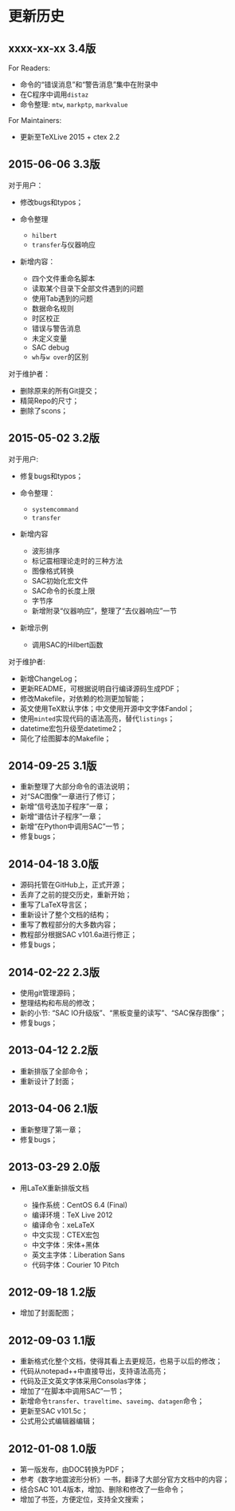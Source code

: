 更新历史
========

xxxx-xx-xx 3.4版
----------------

For Readers:

- 命令的“错误消息”和“警告消息”集中在附录中
- 在C程序中调用`distaz`
- 命令整理: `mtw`, `markptp`, `markvalue`

For Maintainers:

- 更新至TeXLive 2015 + ctex 2.2

2015-06-06 3.3版
----------------

对于用户：

- 修改bugs和typos；
- 命令整理

    - `hilbert`
    - `transfer`与仪器响应

- 新增内容：

    - 四个文件重命名脚本
    - 读取某个目录下全部文件遇到的问题
    - 使用Tab遇到的问题
    - 数据命名规则
    - 时区校正
    - 错误与警告消息
    - 未定义变量
    - SAC debug
    - `wh`与`w over`的区别

对于维护者：

- 删除原来的所有Git提交；
- 精简Repo的尺寸；
- 删除了scons；

2015-05-02 3.2版
----------------

对于用户:

- 修复bugs和typos；
- 命令整理：

  - `systemcommand`
  - `transfer`

- 新增内容

  - 波形排序
  - 标记震相理论走时的三种方法
  - 图像格式转换
  - SAC初始化宏文件
  - SAC命令的长度上限
  - 字节序
  - 新增附录“仪器响应”，整理了“去仪器响应”一节

- 新增示例

  - 调用SAC的Hilbert函数

对于维护者:

- 新增ChangeLog；
- 更新README，可根据说明自行编译源码生成PDF；
- 修改Makefile，对依赖的检测更加智能；
- 英文使用TeX默认字体；中文使用开源中文字体Fandol；
- 使用`minted`实现代码的语法高亮，替代`listings`；
- datetime宏包升级至datetime2；
- 简化了绘图脚本的Makefile；

2014-09-25 3.1版
----------------

- 重新整理了大部分命令的语法说明；
- 对“SAC图像”一章进行了修订；
- 新增“信号迭加子程序”一章；
- 新增“谱估计子程序”一章；
- 新增“在Python中调用SAC”一节；
- 修复bugs；

2014-04-18 3.0版
----------------

- 源码托管在GitHub上，正式开源；
- 丢弃了之前的提交历史，重新开始；
- 重写了LaTeX导言区；
- 重新设计了整个文档的结构；
- 重写了教程部分的大多数内容；
- 教程部分根据SAC v101.6a进行修正；
- 修复bugs；

2014-02-22 2.3版
----------------

- 使用git管理源码；
- 整理结构和布局的修改；
- 新的小节: “SAC IO升级版”、“黑板变量的读写”、“SAC保存图像”；
- 修复bugs；

2013-04-12 2.2版
----------------

- 重新排版了全部命令；
- 重新设计了封面；

2013-04-06 2.1版
----------------

- 重新整理了第一章；
- 修复bugs；

2013-03-29 2.0版
----------------

- 用LaTeX重新排版文档

  - 操作系统：CentOS 6.4 (Final)
  - 编译环境：TeX Live 2012
  - 编译命令：xeLaTeX
  - 中文实现：CTEX宏包
  - 中文字体：宋体+黑体
  - 英文主字体：Liberation Sans
  - 代码字体：Courier 10 Pitch

2012-09-18 1.2版
----------------

- 增加了封面配图；

2012-09-03 1.1版
----------------

- 重新格式化整个文档，使得其看上去更规范，也易于以后的修改；
- 代码从notepad++中直接导出，支持语法高亮；
- 代码及正文英文字体采用Consolas字体；
- 增加了“在脚本中调用SAC”一节；
- 新增命令`transfer`、`traveltime`、`saveimg`、`datagen`命令；
- 更新至SAC v101.5c；
- 公式用公式编辑器编辑；

2012-01-08 1.0版
----------------

- 第一版发布，由DOC转换为PDF；
- 参考《数字地震波形分析》一书，翻译了大部分官方文档中的内容；
- 结合SAC 101.4版本，增加、删除和修改了一些命令；
- 增加了书签，方便定位，支持全文搜索；
